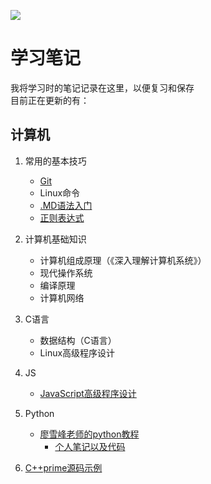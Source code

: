 ![](https://img.shields.io/badge/作者-yuanyi-blue)
# 学习笔记 #

我将学习时的笔记记录在这里，以便复习和保存\
目前正在更新的有：

## 计算机 ##
1. 常用的基本技巧
	+ [Git](https://github.com/yuanyi2000/learningNotes/blob/master/Git%E7%94%A8%E6%B3%95/git.md "Git")
	+ Linux命令
	+ [.MD语法入门](https://github.com/yuanyi2000/learningNotes/blob/master/MD%E8%AF%AD%E6%B3%95%E5%85%A5%E9%97%A8/md%E8%AF%AD%E6%B3%95%E5%85%A5%E9%97%A8.md ".md语法入门")
	+ [正则表达式](https://github.com/cdoco/learn-regex-zh)

2. 计算机基础知识
	+ 计算机组成原理（《深入理解计算机系统》）
	+ 现代操作系统
	+ 编译原理
	+ 计算机网络

3. C语言
	+ 数据结构（C语言）
	+ Linux高级程序设计

4. JS
	+ [JavaScript高级程序设计](https://github.com/yuanyi2000/learningNotes/blob/master/JS/js.md)

5. Python
	+ [廖雪峰老师的python教程](https://www.liaoxuefeng.com/wiki/1016959663602400)
		* [个人笔记以及代码](https://github.com/yuanyi2000/learningNotes/blob/master/Python/python_lxf/note.md#python)

6. [C++prime源码示例](https://github.com/yuanyi2000/learningNotes/tree/master/cpplearning)